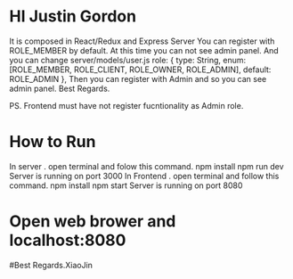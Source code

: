 # HI Justin Gordon
It is composed in React/Redux and Express Server
You can register with ROLE_MEMBER by default.
At this time you can not see admin panel.
And you can change server/models/user.js 
role: {
    type: String,
    enum: [ROLE_MEMBER, ROLE_CLIENT, ROLE_OWNER, ROLE_ADMIN],
    default: ROLE_ADMIN
},
Then you can register with Admin and so you can see admin panel.
Best Regards.

PS. Frontend must have not register fucntionality as Admin role.

# How to Run 
In server . open terminal and folow this command.
npm install
npm run dev
Server is running on port 3000
In Frontend . open terminal and follow this command.
npm install
npm start
Server is running on port 8080
# Open web brower and localhost:8080
#Best Regards.XiaoJin